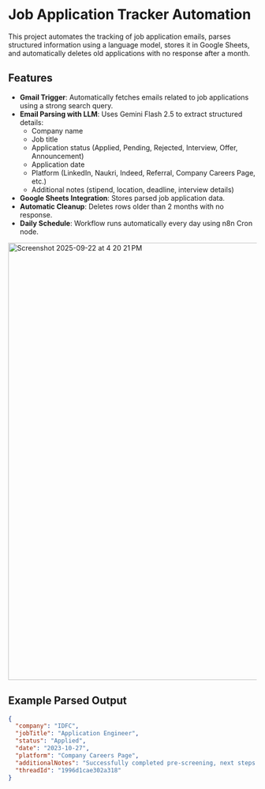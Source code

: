 # Job Application Tracker Automation  

This project automates the tracking of job application emails, parses structured information using a language model, stores it in Google Sheets, and automatically deletes old applications with no response after a month.  

## Features  

- **Gmail Trigger**: Automatically fetches emails related to job applications using a strong search query.  
- **Email Parsing with LLM**: Uses Gemini Flash 2.5 to extract structured details:  
  - Company name  
  - Job title  
  - Application status (Applied, Pending, Rejected, Interview, Offer, Announcement)  
  - Application date  
  - Platform (LinkedIn, Naukri, Indeed, Referral, Company Careers Page, etc.)  
  - Additional notes (stipend, location, deadline, interview details)  
- **Google Sheets Integration**: Stores parsed job application data.  
- **Automatic Cleanup**: Deletes rows older than 2 months with no response.  
- **Daily Schedule**: Workflow runs automatically every day using n8n Cron node.

<img width="1912" height="885" alt="Screenshot 2025-09-22 at 4 20 21 PM" src="https://github.com/user-attachments/assets/f7d49b5c-6231-4620-83b3-2f228087eb37" />


## Example Parsed Output  

```json
{
  "company": "IDFC",
  "jobTitle": "Application Engineer",
  "status": "Applied",
  "date": "2023-10-27",
  "platform": "Company Careers Page",
  "additionalNotes": "Successfully completed pre-screening, next steps pending",
  "threadId": "1996d1cae302a318"
}


